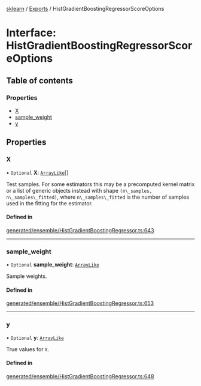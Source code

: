 [sklearn](../readme.md) / [Exports](../modules.md) / HistGradientBoostingRegressorScoreOptions

# Interface: HistGradientBoostingRegressorScoreOptions

## Table of contents

### Properties

- [X](HistGradientBoostingRegressorScoreOptions.md#x)
- [sample\_weight](HistGradientBoostingRegressorScoreOptions.md#sample_weight)
- [y](HistGradientBoostingRegressorScoreOptions.md#y)

## Properties

### X

• `Optional` **X**: [`ArrayLike`](../modules.md#arraylike)[]

Test samples. For some estimators this may be a precomputed kernel matrix or a list of generic objects instead with shape `(n\_samples, n\_samples\_fitted)`, where `n\_samples\_fitted` is the number of samples used in the fitting for the estimator.

#### Defined in

[generated/ensemble/HistGradientBoostingRegressor.ts:643](https://github.com/transitive-bullshit/scikit-learn-ts/blob/367336a/packages/sklearn/src/generated/ensemble/HistGradientBoostingRegressor.ts#L643)

___

### sample\_weight

• `Optional` **sample\_weight**: [`ArrayLike`](../modules.md#arraylike)

Sample weights.

#### Defined in

[generated/ensemble/HistGradientBoostingRegressor.ts:653](https://github.com/transitive-bullshit/scikit-learn-ts/blob/367336a/packages/sklearn/src/generated/ensemble/HistGradientBoostingRegressor.ts#L653)

___

### y

• `Optional` **y**: [`ArrayLike`](../modules.md#arraylike)

True values for `X`.

#### Defined in

[generated/ensemble/HistGradientBoostingRegressor.ts:648](https://github.com/transitive-bullshit/scikit-learn-ts/blob/367336a/packages/sklearn/src/generated/ensemble/HistGradientBoostingRegressor.ts#L648)
